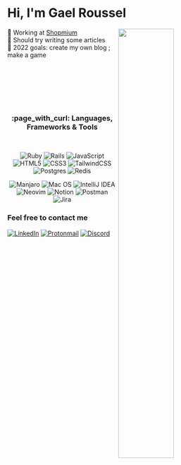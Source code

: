 # Hi, I'm Gael Roussel

[<img align="right" width="50%" src="https://github-readme-stats.vercel.app/api?username=mraiih&theme=dark&count_private=true&show_icons=true">](https://github.com/Mraiih)

💼 Working at [Shopmium](https://www.shopmium.com/)  
📝 Should try writing some articles  
🚀 2022 goals: create my own blog ; make a game
<br><br><br><br><br><br><br>

<div align="center" style="font-weight: bold;">
  <h3>:page_with_curl: Languages, Frameworks & Tools</h3>
</div>
<br />

<div align="center">
  
  ![Ruby](https://img.shields.io/badge/ruby-%23CC342D.svg?style=for-the-badge&logo=ruby&logoColor=white)
  ![Rails](https://img.shields.io/badge/rails-%23CC0000.svg?style=for-the-badge&logo=ruby-on-rails&logoColor=white)
  ![JavaScript](https://img.shields.io/badge/javascript-%23323330.svg?style=for-the-badge&logo=javascript&logoColor=%23F7DF1E)
  ![HTML5](https://img.shields.io/badge/html5-%23E34F26.svg?style=for-the-badge&logo=html5&logoColor=white)
  ![CSS3](https://img.shields.io/badge/css3-%231572B6.svg?style=for-the-badge&logo=css3&logoColor=white)
  ![TailwindCSS](https://img.shields.io/badge/tailwindcss-%2338B2AC.svg?style=for-the-badge&logo=tailwind-css&logoColor=white)
  ![Postgres](https://img.shields.io/badge/postgres-%23316192.svg?style=for-the-badge&logo=postgresql&logoColor=white)
  ![Redis](https://img.shields.io/badge/redis-%23DD0031.svg?style=for-the-badge&logo=redis&logoColor=white)

  ![Manjaro](https://img.shields.io/badge/Manjaro-35BF5C?style=for-the-badge&logo=Manjaro&logoColor=white)
  ![Mac OS](https://img.shields.io/badge/mac%20os-000000?style=for-the-badge&logo=macos&logoColor=F0F0F0)
  ![IntelliJ IDEA](https://img.shields.io/badge/IntelliJIDEA-000000.svg?style=for-the-badge&logo=intellij-idea&logoColor=white)
  ![Neovim](https://img.shields.io/badge/NeoVim-%2357A143.svg?&style=for-the-badge&logo=neovim&logoColor=white)
  ![Notion](https://img.shields.io/badge/Notion-%23000000.svg?style=for-the-badge&logo=notion&logoColor=white)
  ![Postman](https://img.shields.io/badge/Postman-FF6C37?style=for-the-badge&logo=postman&logoColor=white)
  ![Jira](https://img.shields.io/badge/jira-%230A0FFF.svg?style=for-the-badge&logo=jira&logoColor=white)
  
</div>

<h3>Feel free to contact me</h3>

[![LinkedIn](https://img.shields.io/badge/linkedin-%230077B5.svg?style=for-the-badge&logo=linkedin&logoColor=white)](https://www.linkedin.com/in/groussel42/)
[![Protonmail](https://img.shields.io/badge/ProtonMail-8B89CC?style=for-the-badge&logo=protonmail&logoColor=white)](mailto:gaelroussel@protonmail.com)
[![Discord](https://img.shields.io/badge/Mraiih-%237289DA.svg?style=for-the-badge&logo=discord&logoColor=white)](https://discord.com/users/87853507738079232)

